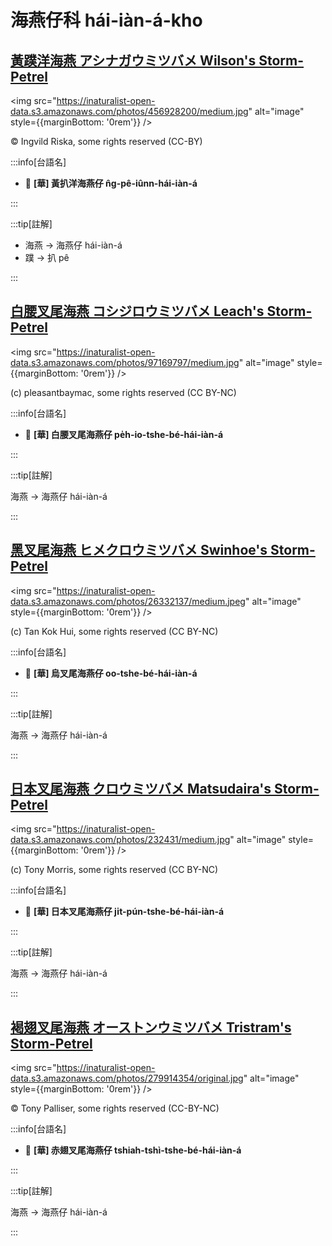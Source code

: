 # 海燕仔科 hái-iàn-á-kho

## [黃蹼洋海燕 アシナガウミツバメ Wilson's Storm-Petrel](https://ebird.org/species/wispet)

<img src="https://inaturalist-open-data.s3.amazonaws.com/photos/456928200/medium.jpg" alt="image" style={{marginBottom: '0rem'}} />

<p className="image-caption">
© Ingvild Riska, some rights reserved (CC-BY)
</p>

:::info[台語名]

- 🎯 **[華] 黃扒洋海燕仔 n̂g-pê-iûnn-hái-iàn-á**

:::

:::tip[註解]

- 海燕 -> 海燕仔 hái-iàn-á
- 蹼 -> 扒 pê

:::


## [白腰叉尾海燕 コシジロウミツバメ Leach's Storm-Petrel](https://ebird.org/species/lcspet)

<img src="https://inaturalist-open-data.s3.amazonaws.com/photos/97169797/medium.jpg" alt="image" style={{marginBottom: '0rem'}} />

<p className="image-caption">
(c) pleasantbaymac, some rights reserved (CC BY-NC)
</p>

:::info[台語名]

- 🎯 **[華] 白腰叉尾海燕仔 pe̍h-io-tshe-bé-hái-iàn-á**

:::

:::tip[註解]

海燕 -> 海燕仔 hái-iàn-á

:::

## [黑叉尾海燕 ヒメクロウミツバメ Swinhoe's Storm-Petrel](https://ebird.org/species/swspet)

<img src="https://inaturalist-open-data.s3.amazonaws.com/photos/26332137/medium.jpeg" alt="image" style={{marginBottom: '0rem'}} />

<p className="image-caption">
(c) Tan Kok Hui, some rights reserved (CC BY-NC)
</p>

:::info[台語名]

- 🎯 **[華] 烏叉尾海燕仔 oo-tshe-bé-hái-iàn-á**

:::

:::tip[註解]

海燕 -> 海燕仔 hái-iàn-á

:::

## [日本叉尾海燕 クロウミツバメ Matsudaira's Storm-Petrel](https://ebird.org/species/maspet2)

<img src="https://inaturalist-open-data.s3.amazonaws.com/photos/232431/medium.jpg" alt="image" style={{marginBottom: '0rem'}} />

<p className="image-caption">
(c) Tony Morris, some rights reserved (CC BY-NC)
</p>

:::info[台語名]

- 🎯 **[華] 日本叉尾海燕仔 ji̍t-pún-tshe-bé-hái-iàn-á**

:::

:::tip[註解]

海燕 -> 海燕仔 hái-iàn-á

:::

## [褐翅叉尾海燕 オーストンウミツバメ Tristram's Storm-Petrel](https://ebird.org/species/trspet)

<img src="https://inaturalist-open-data.s3.amazonaws.com/photos/279914354/original.jpg" alt="image" style={{marginBottom: '0rem'}} />

<p className="image-caption">
© Tony Palliser, some rights reserved (CC-BY-NC)
</p>

:::info[台語名]

- 🎯 **[華] 赤翅叉尾海燕仔 tshiah-tshì-tshe-bé-hái-iàn-á**

:::

:::tip[註解]

海燕 -> 海燕仔 hái-iàn-á

:::

